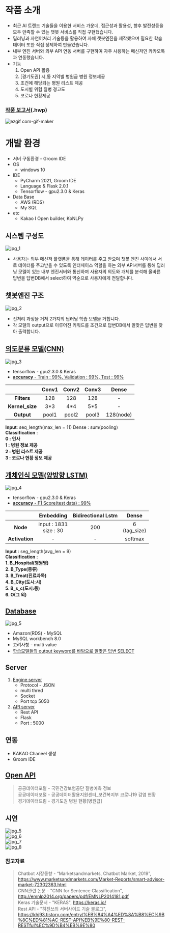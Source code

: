 # 작품 소개
* 최근 AI 트렌드 기술들을 이용한 서비스 가운데, 접근성과 활용성, 향후 발전성등을
  모두 만족할 수 있는 챗봇 서비스를 직접 구현했습니다.
* 딥러닝과 자연어처리 기술등을 활용하여 자체 챗봇엔진을 제작했으며 필요한 학습 데이터 또한 
  직접 정제하여 만들었습니다.
* 내부 엔진 서버와 외부 API 연동 서버를 구현하여 자주 사용하는 메신저인 카카오톡과 
  연동했습니다.  
* 기능 
  1. Open API 활용
  2. [경기도권] 시,동 지역별 병원급 병원 정보제공
  3. 조건에 해당되는 병원 리스트 제공
  4. 도시별 위험 질병 경고도
  5. 코로나 현황제공
### [작품 보고서](./readme/졸업작품보고서양식(2021).hwp)(.hwp)
  
  ![ezgif com-gif-maker](https://user-images.githubusercontent.com/55508788/150677800-b21a3d9e-7a1d-4cf4-bc84-3b79ba42188c.gif)
  
# 개발 환경
  * 서버 구동환경 - Groom IDE
  * OS
    - windows 10
  * IDE
    - PyCharm 2021, Groom IDE
    - Language & Flask 2.0.1
    - Tensorflow - gpu2.3.0 & Keras
  * Data Base
    - AWS (RDS)
    - My SQL
  * etc
    - Kakao I Open builder, KoNLPy
  
## 시스템 구성도
![jpg_1](./readme/시스템구성도.png)
* 사용자는 외부 메신저 플랫폼을 통해 데이터를 주고 받으며 챗봇 엔진 사이에서
  서로 데이터를 주고받을 수 있도록 인터페이스 역할을 하는 외부 API서버를 통해
  딥러닝 모델이 있는 내부 엔진서버와 통신하며 사용자의 의도와 개체를 분석해
  올바른 답변을 답변DB에서 select하여 역순으로 사용자에게 전달합니다.

## 챗봇엔진 구조
![jpg_2](./readme/챗봇엔진구성.png)
* 전처리 과정을 거쳐 2가지의 딥러닝 학습 모델을 거칩니다.
* 각 모델의 output으로 이루어진 키워드를 조건으로 답변DB에서 알맞은
  답변을 찾아 출력합니다.

## [의도분류 모델(CNN)](https://github.com/tmvld97/graduate-modeling/blob/master/models/intent/IntentModel.py)
![jpg_3](./readme/CNN구조.png)
* tensorflow - gpu2.3.0 & Keras
* [**accuracy** - Train : 99%, Validation : 99%, Test : 99%</br>](https://github.com/tmvld97/graduate-modeling/blob/master/models/intent/train_model.py)

| | Conv1 | Conv2 | Conv3 | Dense | 
:---: | :---: | :---: | :---: | :---: |
**Filters** | 128 | 128 | 128 | - |
**Kernel_size** | 3*3 | 4*4 | 5*5 | - |
**Output** | pool1 | pool2 | pool3 | 128(node) |

**Input**: seq_length(max_len = 11) Dense : sum(pooling)</br>
**Classification** :   
**0 : 인사**</br>
**1 : 병원 정보 제공**</br>
**2 : 병원 리스트 제공**</br>
**3 : 코로나 현황 정보 제공** </br>

## [개체인식 모델(양방향 LSTM)](https://github.com/tmvld97/graduate-modeling/blob/master/models/ner/NerModel.py)
![jpg_4](./readme/LSTM구조.png)
* tensorflow - gpu2.3.0 & Keras
* [**accuracy** - F1 Score(test data) : 99%](https://github.com/tmvld97/graduate-modeling/blob/master/models/ner/train_model.py)

| | Embedding | Bidirectional Lstm | Dense |
:---: | :---: | :---: | :---: | 
**Node** | input : 1831</br>size : 30 | 200 | 6</br>(tag_size) | - |
**Activation** | - | - | softmax |

**Input** : seg_length(avg_len = 9)</br>
**Classification** : </br>
**1. B_Hospital(병원명)**</br>
**2. B_Type(종류)**</br>
**3. B_Treat(진료과목)**</br>
**4. B_City(도시:시)**</br>
**5. B_s_c(도시:동)**</br>
**6. O(그 외)**

## [Database](https://github.com/tmvld97/graduate-modeling/blob/master/utils/Database.py)
![jpg_5](./readme/ERD.png)
* Amazon(RDS) - MySQL
* MySQL workbench 8.0
* 고려사항 - multi value
* [학습모델들의 output keyword를 바탕으로 알맞은 답변 SELECT](https://github.com/tmvld97/graduate-modeling/blob/master/utils/FindAnswer.py)


## Server
1. [Engine server](https://github.com/tmvld97/graduate-modeling/blob/master/bot.py)
    * Protocol - JSON</br>
    * multi thred
    * Socket
    * Port tcp 5050
2. [API server](https://github.com/tmvld97/graduate-modeling/blob/master/chatbot_api/app.py)
    * Rest API
    * Flask
    * Port : 5000

## 연동
* KAKAO Chaneel 생성
* Groom IDE

## [Open API](https://github.com/tmvld97/graduate-modeling/blob/master/config/GlobalParams.py)
> 공공데이터포털 - 국민건강보험공단 질병예측 정보</br>
> 공공데이터포털 - 공공데이터활용지원센터_보건복지부 코로나19 감염 현황</br>
> 경기데이터드림 - 경기도권 병원 현황[병원급]

## 시연
![jpg_5](./readme/시연1.png)</br>
![jpg_6](./readme/시연2.png)</br>
![jpg_7](./readme/시연3.png)</br>
![jpg_8](./readme/시연4.png)

### 참고자료
> Chatbot 시장동향 - “Marketsandmarkets, Chatbot Market, 2019”, https://www.marketsandmarkets.com/Market-Reports/smart-advisor-market-72302363.html </br>
> CNN관련 논문 - "CNN for Sentence Classification", http://emnlp2014.org/papers/pdf/EMNLP2014181.pdf </br>
> Keras 기술문서 - "KERAS", https://keras.io/ </br>
> Rest API - "히진쓰의 서버사이드 기술 블로그", https://khj93.tistory.com/entry/%EB%84%A4%ED%8A%B8%EC%9B%8C%ED%81%AC-REST-API%EB%9E%80-REST-RESTful%EC%9D%B4%EB%9E%80
